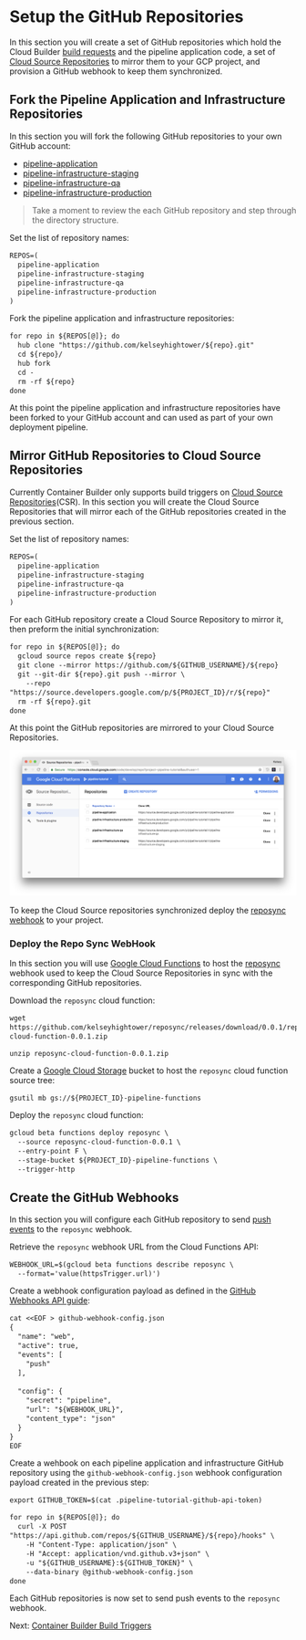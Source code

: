 # Setup the GitHub Repositories

In this section you will create a set of GitHub repositories which hold the Cloud Builder [build requests](https://cloud.google.com/container-builder/docs/concepts/build-requests) and the pipeline application code, a set of [Cloud Source Repositories](https://cloud.google.com/source-repositories) to mirror them to your GCP project, and provision a GitHub webhook to keep them synchronized.

## Fork the Pipeline Application and Infrastructure Repositories

In this section you will fork the following GitHub repositories to your own GitHub account:

* [pipeline-application](https://github.com/kelseyhightower/pipeline-application)
* [pipeline-infrastructure-staging](https://github.com/kelseyhightower/pipeline-infrastructure-staging)
* [pipeline-infrastructure-qa](https://github.com/kelseyhightower/pipeline-infrastructure-qa)
* [pipeline-infrastructure-production](https://github.com/kelseyhightower/pipeline-infrastructure-production)

> Take a moment to review the each GitHub repository and step through the directory structure.

Set the list of repository names:

```
REPOS=(
  pipeline-application
  pipeline-infrastructure-staging
  pipeline-infrastructure-qa
  pipeline-infrastructure-production
)
```

Fork the pipeline application and infrastructure repositories:

```
for repo in ${REPOS[@]}; do
  hub clone "https://github.com/kelseyhightower/${repo}.git"
  cd ${repo}/
  hub fork
  cd -
  rm -rf ${repo}
done
```

At this point the pipeline application and infrastructure repositories have been forked to your GitHub account and can used as part of your own deployment pipeline.

## Mirror GitHub Repositories to Cloud Source Repositories

Currently Container Builder only supports build triggers on [Cloud Source Repositories](https://cloud.google.com/source-repositories)(CSR). In this section you will create the Cloud Source Repositories that will mirror each of the GitHub repositories created in the previous section.

Set the list of repository names:

```
REPOS=(
  pipeline-application
  pipeline-infrastructure-staging
  pipeline-infrastructure-qa
  pipeline-infrastructure-production
)
```

For each GitHub repository create a Cloud Source Repository to mirror it, then preform the initial synchronization:

```
for repo in ${REPOS[@]}; do
  gcloud source repos create ${repo}
  git clone --mirror https://github.com/${GITHUB_USERNAME}/${repo}
  git --git-dir ${repo}.git push --mirror \
    --repo "https://source.developers.google.com/p/${PROJECT_ID}/r/${repo}"
  rm -rf ${repo}.git
done
```

At this point the GitHub repositories are mirrored to your Cloud Source Repositories.

![Image of GCP Source Repositories UI](images/source-repos.png)

To keep the Cloud Source repositories synchronized deploy the [reposync webhook](https://github.com/kelseyhightower/reposync) to your project.

### Deploy the Repo Sync WebHook

In this section you will use [Google Cloud Functions](https://cloud.google.com/functions/) to host the [reposync](https://github.com/kelseyhightower/reposync) webhook used to keep the Cloud Source Repositories in sync with the corresponding GitHub repositories.

Download the `reposync` cloud function:

```
wget https://github.com/kelseyhightower/reposync/releases/download/0.0.1/reposync-cloud-function-0.0.1.zip
```

```
unzip reposync-cloud-function-0.0.1.zip
```

Create a [Google Cloud Storage](https://cloud.google.com/storage) bucket to host the `reposync` cloud function source tree:

```
gsutil mb gs://${PROJECT_ID}-pipeline-functions
```

Deploy the `reposync` cloud function:

```
gcloud beta functions deploy reposync \
  --source reposync-cloud-function-0.0.1 \
  --entry-point F \
  --stage-bucket ${PROJECT_ID}-pipeline-functions \
  --trigger-http
```

## Create the GitHub Webhooks

In this section you will configure each GitHub repository to send [push events](https://developer.github.com/webhooks/#events) to the `reposync` webhook.

Retrieve the `reposync` webhook URL from the Cloud Functions API:

```
WEBHOOK_URL=$(gcloud beta functions describe reposync \
  --format='value(httpsTrigger.url)')
```

Create a webhook configuration payload as defined in the [GitHub Webhooks API guide](https://developer.github.com/v3/repos/hooks/#create-a-hook):

```
cat <<EOF > github-webhook-config.json
{
  "name": "web",
  "active": true,
  "events": [
    "push"
  ],

  "config": {
    "secret": "pipeline",
    "url": "${WEBHOOK_URL}",
    "content_type": "json"
  }
}
EOF
```

Create a wehbook on each pipeline application and infrastructure GitHub repository using the `github-webhook-config.json` webhook configuration payload created in the previous step:

```
export GITHUB_TOKEN=$(cat .pipeline-tutorial-github-api-token)
```

```
for repo in ${REPOS[@]}; do
  curl -X POST "https://api.github.com/repos/${GITHUB_USERNAME}/${repo}/hooks" \
    -H "Content-Type: application/json" \
    -H "Accept: application/vnd.github.v3+json" \
    -u "${GITHUB_USERNAME}:${GITHUB_TOKEN}" \
    --data-binary @github-webhook-config.json
done
```

Each GitHub repositories is now set to send push events to the `reposync` webhook.

Next: [Container Builder Build Triggers](build-triggers.md)
